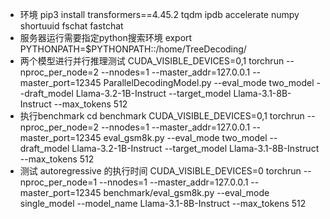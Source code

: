 * 环境
pip3 install transformers==4.45.2 tqdm ipdb accelerate numpy shortuuid fschat fastchat
* 服务器运行需要指定python搜索环境 
export PYTHONPATH=$PYTHONPATH::/home/TreeDecoding/
* 两个模型进行并行推理测试
CUDA_VISIBLE_DEVICES=0,1 torchrun --nproc_per_node=2 --nnodes=1 --master_addr=127.0.0.1 --master_port=12345 ParallelDecodingModel.py --eval_mode two_model --draft_model Llama-3.2-1B-Instruct  --target_model Llama-3.1-8B-Instruct --max_tokens 512 
* 执行benchmark cd benchmark
CUDA_VISIBLE_DEVICES=0,1 torchrun --nproc_per_node=2 --nnodes=1 --master_addr=127.0.0.1 --master_port=12345 eval_gsm8k.py --eval_mode two_model --draft_model Llama-3.2-1B-Instruct  --target_model Llama-3.1-8B-Instruct --max_tokens 512 
* 测试 autoregressive 的执行时间
CUDA_VISIBLE_DEVICES=0 torchrun --nproc_per_node=1 --nnodes=1 --master_addr=127.0.0.1 --master_port=12345 benchmark/eval_gsm8k.py --eval_mode single_model  --model_name Llama-3.1-8B-Instruct --max_tokens 512